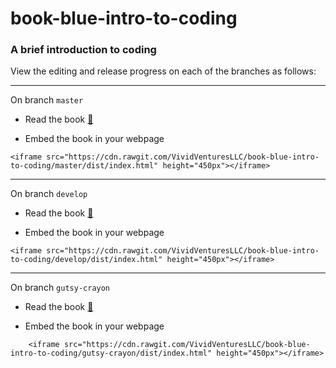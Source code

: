 # book-blue-intro-to-coding
### A brief introduction to coding

View the editing and release progress on each of the branches
as follows:

---

On branch `master`

* Read the book
[:link:](https://rawgit.com/VividVenturesLLC/book-blue-intro-to-coding/develop/dist/index.html)

* Embed the book in your webpage

```
<iframe src="https://cdn.rawgit.com/VividVenturesLLC/book-blue-intro-to-coding/master/dist/index.html" height="450px"></iframe>

```

---

On branch `develop`

* Read the book
[:link:](https://rawgit.com/VividVenturesLLC/book-blue-intro-to-coding/develop/dist/index.html)

* Embed the book in your webpage

```
<iframe src="https://cdn.rawgit.com/VividVenturesLLC/book-blue-intro-to-coding/develop/dist/index.html" height="450px"></iframe>

```

---

On branch `gutsy-crayon`

* Read the book 
[:link:](https://rawgit.com/VividVenturesLLC/book-blue-intro-to-coding/gutsy-crayon/dist/index.html)

* Embed the book in your webpage

```
    <iframe src="https://cdn.rawgit.com/VividVenturesLLC/book-blue-intro-to-coding/gutsy-crayon/dist/index.html" height="450px"></iframe> 
```
